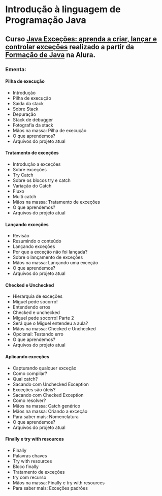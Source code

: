 # Introdução à linguagem de Programação Java
## Curso [Java Exceções: aprenda a criar, lançar e controlar exceções](https://cursos.alura.com.br/course/java-excecoes) realizado a partir da [Formação de Java](https://cursos.alura.com.br/formacao-java) na Alura.

### Ementa:   
#### Pilha de execução
 - Introdução
 - Pilha de execução
 - Saída da stack
 - Sobre Stack
 - Depuração
 - Stack de debugger
 - Fotografia da stack
 - Mãos na massa: Pilha de execução
 - O que aprendemos?
 - Arquivos do projeto atual

#### Tratamento de exceções
 - Introdução a exceções
 - Sobre exceções
 - Try Catch
 - Sobre os blocos try e catch
 - Variação do Catch
 - Fluxo
 - Multi catch
 - Mãos na massa: Tratamento de exceções
 - O que aprendemos?
 - Arquivos do projeto atual

#### Lançando exceções
 - Revisão
 - Resumindo o conteúdo
 - Lançando exceções
 - Por que a exceção não foi lançada?
 - Sobre o lançamento de exceções
 - Mãos na massa: Lançando uma exceção
 - O que aprendemos?
 - Arquivos do projeto atual

#### Checked e Unchecked
 - Hierarquia de exceções
 - Miguel pede socorro!
 - Entendendo erros
 - Checked e unchecked
 - Miguel pede socorro! Parte 2
 - Será que o Miguel entendeu a aula?
 - Mãos na massa: Checked e Unchecked
 - Opcional: Testando erro
 - O que aprendemos?
 - Arquivos do projeto atual

#### Aplicando exceções
 - Capturando qualquer exceção
 - Como compilar?
 - Qual catch?
 - Sacando com Unchecked Exception
 - Exceções são úteis?
 - Sacando com Checked Exception
 - Como resolver?
 - Mãos na massa: Catch genérico
 - Mãos na massa: Criando a exceção
 - Para saber mais: Nomenclatura
 - O que aprendemos?
 - Arquivos do projeto atual

#### Finally e try with resources
 - Finally
 - Palavras chaves
 - Try with resources
 - Bloco finally
 - Tratamento de exceções
 - try com recurso
 - Mãos na massa: Finally e try with resources
 - Para saber mais: Exceções padrões